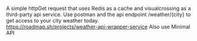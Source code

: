 A simple httpGet request that uses Redis as a cache and visualcrossing as a third-party api service. Use postman and the api endpoint /weather/{city} to get access to your city weather today.
https://roadmap.sh/projects/weather-api-wrapper-service
Also use Minimal API
